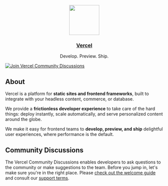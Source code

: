 <p align="center">
  <a href="https://vercel.com">
    <img src="https://assets.vercel.com/image/upload/v1588805858/repositories/vercel/logo.png" height="96">
    <h3 align="center">Vercel</h3>
  </a>
  <p align="center">Develop. Preview. Ship.</p>
</p>

[![Join Vercel Community Discussions](https://badgen.net/badge/join/vercel%20community%20discussions/black?icon=github)](https://github.com/vercel/community/discussions)

## About

Vercel is a platform for **static sites and frontend frameworks**, built to integrate with your headless content, commerce, or database.

We provide a **frictionless developer experience** to take care of the hard things: deploy instantly, scale automatically, and serve personalized content around the globe.

We make it easy for frontend teams to **develop, preview, and ship** delightful user experiences, where performance is the default.

## Community Discussions

The Vercel Community Discussions enables developers to ask questions to the community or make suggestions to the team. Before you jump in, let's make sure you're in the right place. Please [check out the welcome guide](https://github.com/vercel/community/discussions/1) and consult our [support terms](https://vercel.com/legal/support-terms).
